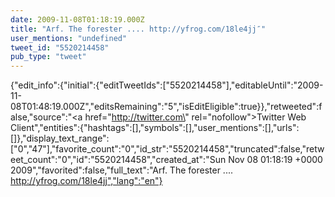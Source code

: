 ```yaml
---
date: 2009-11-08T01:18:19.000Z
title: "Arf. The forester .... http://yfrog.com/18le4jj″"
user_mentions: "undefined"
tweet_id: "5520214458"
pub_type: "tweet"
---
```

{"edit_info":{"initial":{"editTweetIds":["5520214458"],"editableUntil":"2009-11-08T01:48:19.000Z","editsRemaining":"5","isEditEligible":true}},"retweeted":false,"source":"<a href=\"http://twitter.com\" rel=\"nofollow\">Twitter Web Client</a>","entities":{"hashtags":[],"symbols":[],"user_mentions":[],"urls":[]},"display_text_range":["0","47"],"favorite_count":"0","id_str":"5520214458","truncated":false,"retweet_count":"0","id":"5520214458","created_at":"Sun Nov 08 01:18:19 +0000 2009","favorited":false,"full_text":"Arf. The forester .... http://yfrog.com/18le4jj","lang":"en"}
